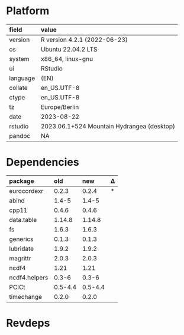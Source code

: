 # Platform

|field    |value                                      |
|:--------|:------------------------------------------|
|version  |R version 4.2.1 (2022-06-23)               |
|os       |Ubuntu 22.04.2 LTS                         |
|system   |x86_64, linux-gnu                          |
|ui       |RStudio                                    |
|language |(EN)                                       |
|collate  |en_US.UTF-8                                |
|ctype    |en_US.UTF-8                                |
|tz       |Europe/Berlin                              |
|date     |2023-08-22                                 |
|rstudio  |2023.06.1+524 Mountain Hydrangea (desktop) |
|pandoc   |NA                                         |

# Dependencies

|package       |old     |new     |Δ  |
|:-------------|:-------|:-------|:--|
|eurocordexr   |0.2.3   |0.2.4   |*  |
|abind         |1.4-5   |1.4-5   |   |
|cpp11         |0.4.6   |0.4.6   |   |
|data.table    |1.14.8  |1.14.8  |   |
|fs            |1.6.3   |1.6.3   |   |
|generics      |0.1.3   |0.1.3   |   |
|lubridate     |1.9.2   |1.9.2   |   |
|magrittr      |2.0.3   |2.0.3   |   |
|ncdf4         |1.21    |1.21    |   |
|ncdf4.helpers |0.3-6   |0.3-6   |   |
|PCICt         |0.5-4.4 |0.5-4.4 |   |
|timechange    |0.2.0   |0.2.0   |   |

# Revdeps

